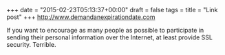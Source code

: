 +++
date = "2015-02-23T05:13:37+00:00"
draft = false
tags = 
title = "Link post"
+++
http://www.demandanexpirationdate.com

If you want to encourage as many people as possible to participate in sending their personal information over the Internet, at least provide SSL security. Terrible.
